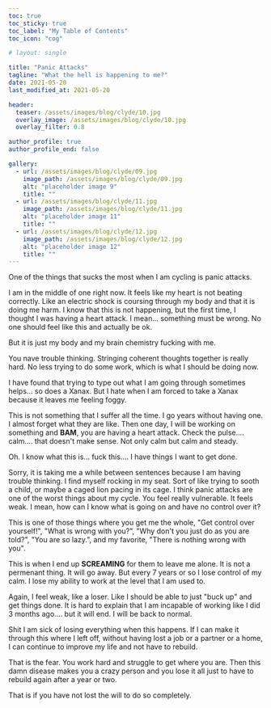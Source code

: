 ```yaml
---
toc: true
toc_sticky: true
toc_label: "My Table of Contents"
toc_icon: "cog"

# layout: single

title: "Panic Attacks"
tagline: "What the hell is happening to me?"
date: 2021-05-20
last_modified_at: 2021-05-20

header:
  teaser: /assets/images/blog/clyde/10.jpg
  overlay_image: /assets/images/blog/clyde/10.jpg
  overlay_filter: 0.8

author_profile: true
author_profile_end: false

gallery:
  - url: /assets/images/blog/clyde/09.jpg
    image_path: /assets/images/blog/clyde/09.jpg
    alt: "placeholder image 9"
    title: ""
  - url: /assets/images/blog/clyde/11.jpg
    image_path: /assets/images/blog/clyde/11.jpg
    alt: "placeholder image 11"
    title: ""
  - url: /assets/images/blog/clyde/12.jpg
    image_path: /assets/images/blog/clyde/12.jpg
    alt: "placeholder image 12"
    title: ""
---
```


One of the things that sucks the most when I am cycling is panic attacks. 

I am in the middle of one right now. It feels like my heart is not beating correctly. Like an electric shock is coursing through my body and that it is doing me harm. I know that this is not happening, but the first time, I thought I was having a heart attack. I mean... something must be wrong. No one should feel like this and actually be ok.

But it is just my body and my brain chemistry fucking with me.

You nave trouble thinking. Stringing coherent thoughts together is really hard. No less trying to do some work, which is what I should be doing now.

I have found that trying to type out what I am going through sometimes helps... so does a Xanax. But I hate when I am forced to take a Xanax because it leaves me feeling foggy.

This is not something that I suffer all the time. I go years without having one. I almost forget what they are like. Then one day, I will be working on something and **BAM**, you are having a heart attack. Check the pulse.... calm.... that doesn't make sense. Not only calm but calm and steady. 

Oh. I know what this is... fuck this.... I have things I want to get done.

Sorry, it is taking me a while between sentences because I am having trouble thinking. I find myself rocking in my seat. Sort of like trying to sooth a child, or maybe a caged lion pacing in its cage. I think panic attacks are one of the worst things about my cycle. You feel really vulnerable. It feels weak. I mean, how can I know what is going on and have no control over it?

This is one of those things where you get me the whole, "Get control over yourself!", "What is wrong with you?", "Why don't you just do as you are told?", "You are so lazy.", and my favorite, "There is nothing wrong with you".

This is when I end up **SCREAMING** for them to leave me alone. It is not a permenant thing. It will go away. But every 7 years or so I lose control of my calm. I lose my ability to work at the level that I am used to. 

Again, I feel weak, like a loser. Like I should be able to just "buck up" and get things done. It is hard to explain that I am incapable of working like I did 3 months ago.... but it will end. I will be back to normal.

Shit I am sick of losing everything when this happens. If I can make it through this where I left off, without having lost a job or a partner or a home, I can continue to improve my life and not have to rebuild.

That is the fear. You work hard and struggle to get where you are. Then this damn disease makes you a crazy person and you lose it all just to have to rebuild again after a year or two.

That is if you have not lost the will to do so completely.
